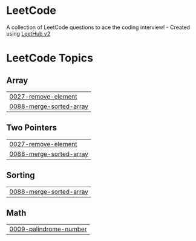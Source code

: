 # LeetCode
A collection of LeetCode questions to ace the coding interview! - Created using [LeetHub v2](https://github.com/arunbhardwaj/LeetHub-2.0)

<!---LeetCode Topics Start-->
# LeetCode Topics
## Array
|  |
| ------- |
| [0027-remove-element](https://github.com/ShoshiEliach/LeetCode/tree/master/0027-remove-element) |
| [0088-merge-sorted-array](https://github.com/ShoshiEliach/LeetCode/tree/master/0088-merge-sorted-array) |
## Two Pointers
|  |
| ------- |
| [0027-remove-element](https://github.com/ShoshiEliach/LeetCode/tree/master/0027-remove-element) |
| [0088-merge-sorted-array](https://github.com/ShoshiEliach/LeetCode/tree/master/0088-merge-sorted-array) |
## Sorting
|  |
| ------- |
| [0088-merge-sorted-array](https://github.com/ShoshiEliach/LeetCode/tree/master/0088-merge-sorted-array) |
## Math
|  |
| ------- |
| [0009-palindrome-number](https://github.com/ShoshiEliach/LeetCode/tree/master/0009-palindrome-number) |
<!---LeetCode Topics End-->